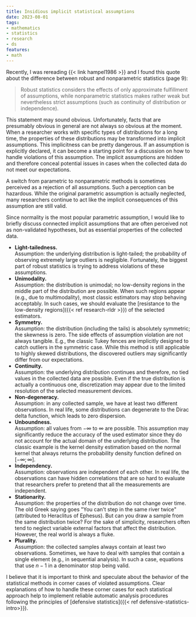 ```yaml
---
title: Insidious implicit statistical assumptions
date: 2023-08-01
tags:
- mathematics
- statistics
- research
- ds
features:
- math
---
```


Recently, I was rereading {{< link hampel1986 >}}
  and I found this quote about the difference between robust and nonparametric statistics (page 9):

> Robust statistics considers the effects of only approximate fulfillment of assumptions,
>   while nonparametric statistics makes rather weak but nevertheless strict assumptions
>   (such as continuity of distribution or independence).

This statement may sound obvious.
Unfortunately, facts that are presumably obvious in general are not always so obvious at the moment.
When a researcher works with specific types of distributions for a long time,
  the properties of these distributions may be transformed into implicit assumptions.
This implicitness can be pretty dangerous.
If an assumption is explicitly declared,
  it can become a starting point for a discussion on how to handle violations of this assumption.
The implicit assumptions are hidden and
  therefore conceal potential issues in cases when the collected data do not meet our expectations.

A switch from parametric to nonparametric methods is sometimes perceived as a rejection of all assumptions.
Such a perception can be hazardous.
While the original parametric assumption is actually neglected,
  many researchers continue to act like the implicit consequences of this assumption are still valid.

Since normality is the most popular parametric assumption,
  I would like to briefly discuss connected implicit assumptions
  that are often perceived not as non-validated hypotheses, but as essential properties of the collected data.

<!--more-->

* **Light-tailedness.**  
  Assumption: the underlying distribution is light-tailed;
    the probability of observing extremely large outliers is negligible.
  Fortunately, the biggest part of robust statistics is trying to address violations of these assumptions.
* **Unimodality.**  
  Assumption: the distribution is unimodal; no low-density regions in the middle part of the distribution are possible.
  When such regions appear (e.g., due to multimodality), most classic estimators may stop behaving acceptably.
  In such cases, we should evaluate the [resistance to the low-density regions]({{< ref research-rldr >}})
    of the selected estimators.
* **Symmetry.**  
  Assumption: the distribution (including the tails) is absolutely symmetric; the skewness is zero.
  The side effects of assumption violation are not always tangible.
  E.g., the classic Tukey fences are implicitly designed to catch outliers in the symmetric case.
  While this method is still applicable to highly skewed distributions,
    the discovered outliers may significantly differ from our expectations.
* **Continuity.**  
  Assumption: the underlying distribution continues and therefore, no tied values in the collected data are possible.
  Even if the true distribution is actually a continuous one,
    discretization may appear due to the limited resolution of the selected measurement devices.
* **Non-degeneracy.**  
  Assumption: in any collected sample, we have at least two different observations.
  In real life, some distributions can degenerate to the Dirac delta function, which leads to zero dispersion.
* **Unboundness.**  
  Assumption: all values from $-\infty$ to $\infty$ are possible.
  This assumption may significantly reduce the accuracy of the used estimator
    since they do not account for the actual domain of the underlying distribution.
  The classic example is the kernel density estimation based on the normal kernel
    that always returns the probability density function defined on $[-\infty; \infty]$.
* **Independency.**  
  Assumption: observations are independent of each other.
  In real life, the observations can have hidden correlations
    that are so hard to evaluate that researchers prefer to pretend that all the measurements are independent.
* **Stationarity.**  
  Assumption: the properties of the distribution do not change over time.
  The old Greek saying goes "You can't step in the same river twice" (attributed to Heraclitus of Ephesus).
  But can you draw a sample from the same distribution twice?
  For the sake of simplicity, researchers often tend to neglect variable external factors that affect the distribution.
  However, the real world is always a fluke.
* **Plurality.**  
  Assumption: the collected samples always contain at least two observations.
  Sometimes, we have to deal with samples that contain a single element (e.g., in sequential analysis).
  In such a case, equations that use $n-1$ in a denominator stop being valid.

I believe that it is important to think and speculate about the behavior of the statistical methods in corner cases
  of violated assumptions.
Clear explanations of how to handle these corner cases for each statistical approach help
  to implement reliable automatic analysis procedures
  following the principles of [defensive statistics]({{< ref defensive-statistics-intro>}}).
